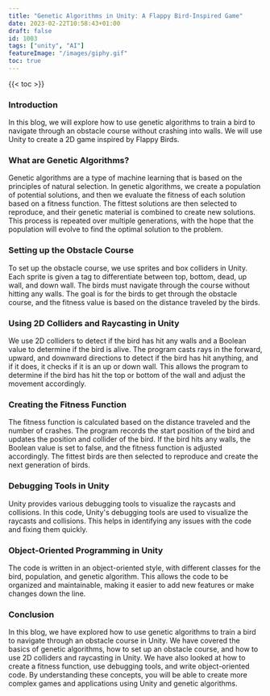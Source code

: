 ```yaml
---
title: "Genetic Algorithms in Unity: A Flappy Bird-Inspired Game"
date: 2023-02-22T10:58:43+01:00
draft: false
id: 1003
tags: ["unity", "AI"]
featureImage: "/images/giphy.gif"
toc: true
---
```


{{< toc >}}

### **Introduction**

In this blog, we will explore how to use genetic algorithms to train a bird to navigate through an obstacle course without crashing into walls. We will use Unity to create a 2D game inspired by Flappy Birds.

### **What are Genetic Algorithms?**

Genetic algorithms are a type of machine learning that is based on the principles of natural selection. In genetic algorithms, we create a population of potential solutions, and then we evaluate the fitness of each solution based on a fitness function. The fittest solutions are then selected to reproduce, and their genetic material is combined to create new solutions. This process is repeated over multiple generations, with the hope that the population will evolve to find the optimal solution to the problem.

### **Setting up the Obstacle Course**

To set up the obstacle course, we use sprites and box colliders in Unity. Each sprite is given a tag to differentiate between top, bottom, dead, up wall, and down wall. The birds must navigate through the course without hitting any walls. The goal is for the birds to get through the obstacle course, and the fitness value is based on the distance traveled by the birds.

### **Using 2D Colliders and Raycasting in Unity**

We use 2D colliders to detect if the bird has hit any walls and a Boolean value to determine if the bird is alive. The program casts rays in the forward, upward, and downward directions to detect if the bird has hit anything, and if it does, it checks if it is an up or down wall. This allows the program to determine if the bird has hit the top or bottom of the wall and adjust the movement accordingly.

### **Creating the Fitness Function**

The fitness function is calculated based on the distance traveled and the number of crashes. The program records the start position of the bird and updates the position and collider of the bird. If the bird hits any walls, the Boolean value is set to false, and the fitness function is adjusted accordingly. The fittest birds are then selected to reproduce and create the next generation of birds.

### **Debugging Tools in Unity**

Unity provides various debugging tools to visualize the raycasts and collisions. In this code, Unity's debugging tools are used to visualize the raycasts and collisions. This helps in identifying any issues with the code and fixing them quickly.

### **Object-Oriented Programming in Unity**

The code is written in an object-oriented style, with different classes for the bird, population, and genetic algorithm. This allows the code to be organized and maintainable, making it easier to add new features or make changes down the line.

### **Conclusion**

In this blog, we have explored how to use genetic algorithms to train a bird to navigate through an obstacle course in Unity. We have covered the basics of genetic algorithms, how to set up an obstacle course, and how to use 2D colliders and raycasting in Unity. We have also looked at how to create a fitness function, use debugging tools, and write object-oriented code. By understanding these concepts, you will be able to create more complex games and applications using Unity and genetic algorithms.